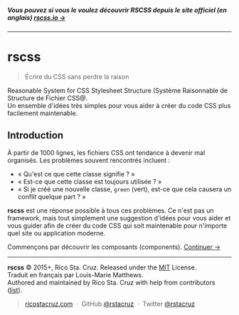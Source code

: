 ##### Vous pouvez si vous le voulez découvrir RSCSS depuis le site officiel (en anglais) **[rscss.io →](http://rscss.io)**
<!-- {h5: style='display:none'} -->

----
<!-- {hr: style='display:none'} -->

# rscss

<!-- {h1:.massive-header.-with-tagline} -->

> Écrire du CSS sans perdre la raison

Reasonable System for CSS Stylesheet Structure (Système Raisonnable de Structure de Fichier CSS@.<br>
Un ensemble d'idées très simples pour vous aider à créer du code CSS plus facilement maintenable.

Introduction
------------

À partir de 1000 lignes, les fichiers CSS ont tendance à devenir mal organisés.
Les problèmes souvent rencontrés incluent :

* « Qu'est ce que cette classe signifie ? »
* « Est-ce que cette classe est toujours utilisée ? »
* « Si je créé une nouvelle classe, `green` (vert), est-ce que cela causera un conflit quelque part ? »

**rscss** est une réponse possible à tous ces problèmes. Ce n'est pas un framework, mais tout simplement une suggestion d'idées pour vous aider et vous guider afin de créer du code CSS qui soit maintenable pour n'importe quel site ou application moderne.

Commençons par découvrir les composants (components).
[Continuer →](docs/components.md)
<!-- {p:.pull-box} -->

----
<!-- {hr: style='display:none'} -->

**rscss** © 2015+, Rico Sta. Cruz. Released under the [MIT] License.<br>
Traduit en français par Louis-Marie Matthews. <br>
Authored and maintained by Rico Sta. Cruz with help from contributors ([list][contributors]).
<!-- {p: style='display:none'} -->

> [ricostacruz.com](http://ricostacruz.com) &nbsp;&middot;&nbsp;
> GitHub [@rstacruz](https://github.com/rstacruz) &nbsp;&middot;&nbsp;
> Twitter [@rstacruz](https://twitter.com/rstacruz)
<!-- {blockquote: style='display:none'} -->

[MIT]: http://mit-license.org/
[contributors]: http://github.com/rstacruz/rscss/contributors

